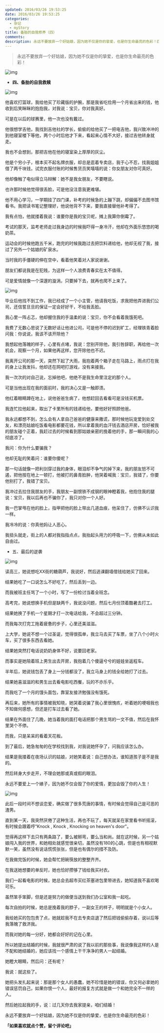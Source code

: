 ```yaml
---
updated: 2016/03/26 19:53:25
date: 2016/03/26 19:53:25
categories: 
  - 杂记
  - myStory
title: 备胎的自我修养（四）
comments: 
description: 永远不要放弃一个好姑娘，因为她不仅是你的挚爱，也是你生命最亮的色彩！四、备胎的自我救赎他喜欢打篮球，我给他买了珍藏版的护腕，那是我省吃俭用一个月省出来的钱，他收到后笑眯眯的抱抱我，对我说：宝贝，你对我真好。可是在以后的球赛里，他一次也没有戴过。他很想学吉他，我找到吉他社的学长，偷偷的给他买了一把电吉他，我兴致冲冲的到他寝室楼下等他，两个小时后他才下来，看起来心情不大好，接过吉他转身就走。
---
```

> 永远不要放弃一个好姑娘，因为她不仅是你的挚爱，也是你生命最亮的色彩！

![img](https://static.jiabanmoyu.com/notes/a9bb56d059e63fc97b160e761ebb2d61_r.jpg)

- **四、备胎的自我救赎**

![img](https://static.jiabanmoyu.com/notes/ea447eb5f9318b72209aaea9b3e5330e_b.jpg)

他喜欢打篮球，我给他买了珍藏版的护腕，那是我省吃俭用一个月省出来的钱，他收到后笑眯眯的抱抱我，对我说：宝贝，你对我真好。

可是在以后的球赛里，他一次也没有戴过。

他很想学吉他，我找到吉他社的学长，偷偷的给他买了一把电吉他，我兴致冲冲的到他寝室楼下等他，两个小时后他才下来，看起来心情不大好，接过吉他转身就走。

我也不会想到，那把吉他在他的寝室染上厚厚的灰尘。

他是个穷小子，根本买不起名牌衣服，却总是逛着专卖店，我于心不忍，找我姐姐借了两千块钱，试完衣服付账的时候售货员笑嘻嘻的说：你女朋友对你可真好。

他却像触了电似得立马辩解：她不是我女朋友，不要瞎说。

也许那时候他觉得很丢脸，可是他没注意我更难堪。

他不用心学习，一学期挂了四门课，补考的时候急的上蹦下跳，却偏偏不去图书馆看书。我把读书笔记整理好，他说他背不下来，要我直接替他补考得了。

我有点怕，他就搂着我说：谁要你是我的宝贝呢，摊上我算你倒霉了。

考试的那天，监考老师走过我身边的时候我吓得一身冷汗，他却在外面乐悠悠的喝奶茶。

运动会的时候他跑五千米，跑完的时候我跑过去把饮料递给他，他却无视了我，接过了另外一个姑娘的矿泉水。

当时我的手僵硬的伸在空中，看着他笑着对人家说谢谢。

朋友们都说我是在犯贱，为这样一个人浪费青春实在太不值得。

可是爱情就像一个深邃的漩涡，只要掉下去，就再也爬不上来了。

![img](https://static.jiabanmoyu.com/notes/a991e38bd88b70fb53450b9f81c85a64_b.jpg)

毕业后他找不到工作，我已经成了一个小主管，他请我吃饭，求我把他弄进我们公司，还信誓旦旦的保证一定会好好干，不给我丢脸。

我心里一阵忐忑，他却握住我的手温柔的说：宝贝，你不会看着我饿死吧。

我费了无数心思说了无数好话让他进公司，可是他不停的迟到旷工，经理铁青着脸问我：你说说，我该不该开除他？

我想起他落魄的样子，心里有点堵，我说：您别开除他，我引咎辞职，再给他一次机会，观察一个月，如果他再这样，您开除他也不迟。

我离开公司的那一天，突然下起了大雨，我抱着两个箱子走在马路上，雨点打在我的身上让我发抖，他却还在网吧打游戏，没有来接我。

我一次次的对自己说，忘掉他吧，他绝不是我生命里注定的那个人。

可是当他出现在我的面前时，我的决心又是一触即溃。

他红着眼睛蹲在地上，说他爸爸生病了，他想赶回去看看可是没钱买机票。

我连忙拉他起来，取出了卡里所有的钱递给他，要他好好照顾他爸。

我永远都想不到，怎么会有人拿自己爸爸的健康来撒谎，那时候他玩宠爱到处交友，和漂亮姑娘吃饭看电影都要花钱，所以拿着我的血汗钱去酒店开房，恰好被我的朋友碰个正着，我赶过去的时候看到那姑娘亲密的挽着他的手，那一瞬间我的心彻底凉了。

我问：你为什么要骗我？

他却无耻的笑着问：谁要你傻呢？

那一句话就像一把利剑穿过我的身体，眼泪却不争气的掉下来，我的朋友怒不可遏，把他按在地上一顿打，他被打的鼻青脸肿，他哭着喊我：宝贝，我错了，你要他别打了，我错了宝贝。

我冲过去拉住我朋友的手，我朋友一副恨铁不成钢的眼神瞪着我，他抱住我的腿说：宝贝，我以后再也不骗你了，我只对你一个人好。

我一巴掌甩在他的脸上，指甲把他的脸上带出几道血痕，他呆住了，仿佛不认识我一样。

我冷冷的说：你真他妈让人恶心。

我扭头就走，街上的人都对我指指点点，我抬起头用力的呼吸一下，仿佛从未如此自由过。

 

- 五、最后的逆袭

![img](https://static.jiabanmoyu.com/notes/02459b4504f4e8b7d490a7ecbbd05acc_r.jpg)

读高三，她说想吃XX街的糖葫芦，我说好，然后逃课翻墙借钱给她买了回来。

结果她吃了一口说怎么不好吃了，然后丢到一边。

而我被班主任骂了一个小时，写了一份检讨当着全班念。

高考完，她说想换手机但是缺两千，我说没问题，然后七月份顶着酷暑去打工。

结果她换了手机一个星期才打一次电话给我，不会超过三分钟。

而我每次打完工拖着疲惫的步子，心里还美滋滋。

上大学，她说不想一个过圣诞，觉得很孤单，我立马去买了车票，坐了八个小时火车，买了很多东西去看她。

结果她突然打电话说奶奶身体不好，说要回老家。

而事实是她陪着班上男生出去开房，我抱着几个傻逼兮兮的娃娃坐返程车。

半年后，她说钱包丢了身上一分钱都没了，我立马身上的钱全给她打了过去。

结果她喜滋滋的和男生出去看电影吃西餐，玩的不亦乐乎。

而我吃了一个月的馒头面包，靠室友接济勉强没有饿死。

再后来，她所有的事情被我知晓，她哭着说骗了我心里很愧疚，听着她的哽咽我也不知做何感想，但还是打车过去看了她。

结果在外面住了几晚，她当着我的面打电话把那个男生骂的一文不值，然后在我怀里哭个不停。

而我，只是呆呆的看着天花板。

到了最后，她急匆匆的在学校找到我，对我说她怀孕了，问我应该怎么办。

结果是我搂着在夜场认识的姑娘，对她笑着说：自己想办法，谁知道孩子是不是我的。

然后转身大步走开，不理会她那或真或假的眼泪。

永远不要爱上一个婊子，因为她不仅会毁了你的爱情，更加会毁了你的人生！

![img](https://static.jiabanmoyu.com/notes/8c5075a1da42312eb05036958e835527_r.jpg)

此后一段时间不想谈恋爱，确实做了很多荒唐的事情，有时候会觉得自己是可恶的渣男。

直到某一天，我突然厌倦了这种生活，再也不玩了，每天就呆在家里看书听摇滚，有时候会跟着哼“Knock , Knock , Knocking on heaven's door"。

觉得再这样下去只有两条路了，要么被掰弯，要么当和尚。就在这时候，另一个姑娘闯入我的世界，和她相处就感觉很亲切，虽然没有180的心跳，但是也有相视默默一笑，虽然没有说话慌慌张张，但是也有偶尔的措不及防。

在我做完饭的时候，她会帮忙把碗筷放的整整齐齐。

在我送她想要的单反时，她也恰好攒够了钱给我买衬衣。

我们一起看电影的时候，她总会去超市买红茶塞进包里带进去，她知道我不喜欢喝可乐。

虽然笨手笨脚，但是还是努力的做便当送到我们办公室和我一起吃。

每次自拍的时候，她总是挽着我的脖子，一副女王的样子，明明就是个小女人。

我给她买的包包贵了点，她就趁我不在去专卖店退了然后把钱偷偷存着，说以后等我落魄了救济我。

而我对她的每一分好，她都会好好的记在心里。

所以她提出结婚的时候，我就很严肃的说了我以前的那些事，我说像我这样的人是不配和她结婚的，她应该找一个感情上干干净净的男人一起结婚。

她瞪大眼睛，然后问：还有呢？

我说：就这些了。

她把头发扎起来说：那是那个女人的愚蠢，她不珍惜是她的错误，你又何必拿她的错误惩罚自己，如果你恨一个人，最好的报复方式就是做一个和她完全不一样的人。

然后她拉起我的手，说：过几天你去我家提亲，咱们结婚！

永远不要放弃一个好姑娘，因为她不仅是你的挚爱，也是你生命最亮的色彩！

**「如果喜欢就点个赞，留个评论吧」**